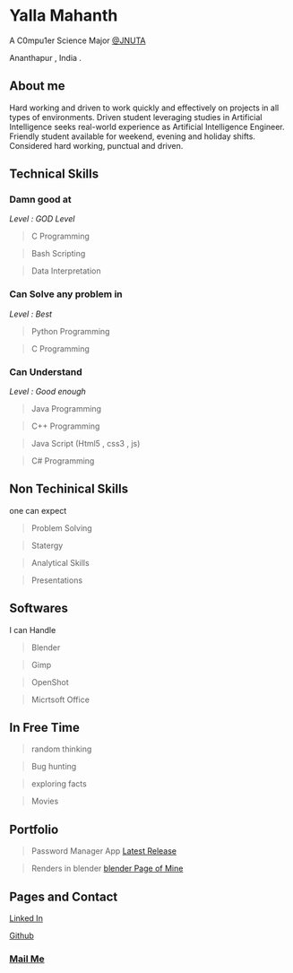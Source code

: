 # Yalla Mahanth
A C0mpu1er Science Major [@JNUTA](https://www.jntuacea.ac.in/) 

Ananthapur , India .

## About me
Hard working and driven to work quickly and effectively on projects in all types of environments. Driven student leveraging studies in Artificial Intelligence seeks real-world experience as Artificial Intelligence Engineer. Friendly student available for weekend, evening and holiday shifts. Considered hard working, punctual and driven. 

## Technical Skills 
### Damn good at

_Level : GOD Level_

> C Programming

> Bash Scripting

> Data Interpretation 

### Can Solve any problem in 

_Level : Best_

> Python Programming

> C Programming

### Can Understand 

_Level : Good enough_

> Java Programming

> C++ Programming

> Java Script (Html5 , css3 , js)

> C# Programming

> 

## Non Techinical Skills 

one can expect 

> Problem Solving

> Statergy

> Analytical Skills

> Presentations

## Softwares 

I can Handle

> Blender

> Gimp

> OpenShot

> Micrtsoft Office

## In Free Time

> random thinking

> Bug hunting

> exploring facts

> Movies

## Portfolio

> Password Manager App [Latest Release](https://github.com/Mahanth-Maha/PswdMngrAL/releases/tag/v1.2)

> Renders in blender [blender Page of Mine](Mahanth-Maha/Blender_Renders/Blender_Render.md)

## Pages and Contact

[Linked In](https://linked.in/Mahanth-Maha)

[Github](https://github.com/Mahanth-Maha)

### [Mail Me](mailto:yallamahanth2002@gmail.com)
